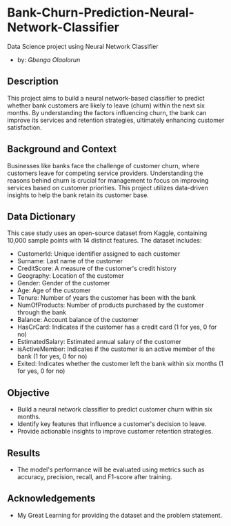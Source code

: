# Bank-Churn-Prediction-Neural-Network-Classifier
Data Science project using Neural Network Classifier
- by: _Gbenga Olaolorun_

## Description
This project aims to build a neural network-based classifier to predict whether bank customers are likely to leave (churn) within the next six months. By understanding the factors influencing churn, the bank can improve its services and retention strategies, ultimately enhancing customer satisfaction.

## Background and Context
Businesses like banks face the challenge of customer churn, where customers leave for competing service providers. Understanding the reasons behind churn is crucial for management to focus on improving services based on customer priorities. This project utilizes data-driven insights to help the bank retain its customer base.

## Data Dictionary
This case study uses an open-source dataset from Kaggle, containing 10,000 sample points with 14 distinct features. The dataset includes:

-  CustomerId: Unique identifier assigned to each customer
-  Surname: Last name of the customer
-  CreditScore: A measure of the customer's credit history
-  Geography: Location of the customer
-  Gender: Gender of the customer
-  Age: Age of the customer
-  Tenure: Number of years the customer has been with the bank
-  NumOfProducts: Number of products purchased by the customer through the bank
-  Balance: Account balance of the customer
-  HasCrCard: Indicates if the customer has a credit card (1 for yes, 0 for no)
-  EstimatedSalary: Estimated annual salary of the customer
-  isActiveMember: Indicates if the customer is an active member of the bank (1 for yes, 0 for no)
-  Exited: Indicates whether the customer left the bank within six months (1 for yes, 0 for no)

## Objective
-  Build a neural network classifier to predict customer churn within six months.
-  Identify key features that influence a customer's decision to leave.
-  Provide actionable insights to improve customer retention strategies.

## Results
- The model's performance will be evaluated using metrics such as accuracy, precision, recall, and F1-score after training.

## Acknowledgements
- My Great Learning for providing the dataset and the problem statement.
